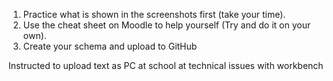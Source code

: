 1) Practice what is shown in the screenshots first (take your time).
2) Use the cheat sheet on Moodle to help yourself (Try and do it on your own).
3) Create your schema and upload to GitHub

Instructed to upload text as PC at school at technical issues with workbench
